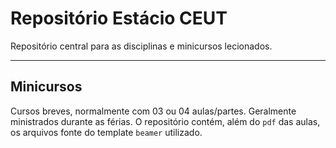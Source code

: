 # Repositório Estácio CEUT

Repositório central para as disciplinas e minicursos lecionados.

-----

## Minicursos

Cursos breves, normalmente com 03 ou 04 aulas/partes. Geralmente ministrados durante as férias. O repositório contém, além do `pdf` das aulas, os arquivos fonte do template `beamer` utilizado.